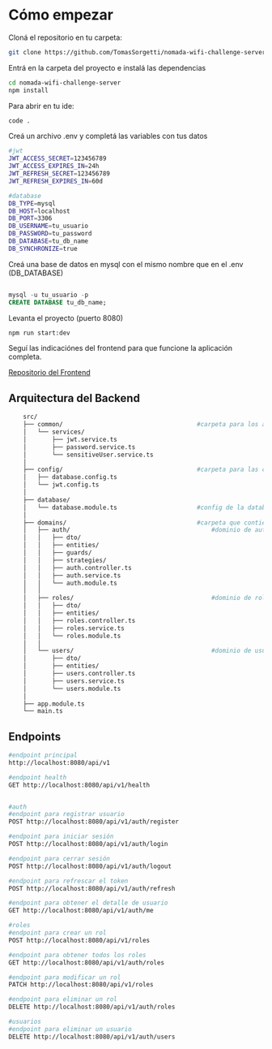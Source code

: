 # Cómo empezar

Cloná el repositorio en tu carpeta:

```bash
git clone https://github.com/TomasSorgetti/nomada-wifi-challenge-server.git
```

Entrá en la carpeta del proyecto e instalá las dependencias

```bash
cd nomada-wifi-challenge-server
npm install
```

Para abrir en tu ide:

```bash
code .
```

Creá un archivo .env y completá las variables con tus datos

```bash
#jwt
JWT_ACCESS_SECRET=123456789
JWT_ACCESS_EXPIRES_IN=24h
JWT_REFRESH_SECRET=123456789
JWT_REFRESH_EXPIRES_IN=60d

#database
DB_TYPE=mysql
DB_HOST=localhost
DB_PORT=3306
DB_USERNAME=tu_usuario
DB_PASSWORD=tu_password
DB_DATABASE=tu_db_name
DB_SYNCHRONIZE=true
```

Creá una base de datos en mysql con el mismo nombre que en el .env (DB_DATABASE)

```sql

mysql -u tu_usuario -p
CREATE DATABASE tu_db_name;

```

Levanta el proyecto (puerto 8080)

```bash
npm run start:dev
```

Seguí las indicaciónes del frontend para que funcione la aplicación completa.

[Repositorio del Frontend](https://github.com/TomasSorgetti/nomada-wifi-challenge-front)

## Arquitectura del Backend

```bash
    src/
    ├── common/                                     #carpeta para los archivos compartidos
    │   └── services/
    │       ├── jwt.service.ts
    │       ├── password.service.ts
    │       └── sensitiveUser.service.ts
    │
    ├── config/                                     #carpeta para las configuraciónes de variables
    │   ├── database.config.ts
    │   └── jwt.config.ts
    │
    ├── database/
    │   └── database.module.ts                      #config de la database
    │
    ├── domains/                                    #carpeta que contiene los dominios
    │   ├── auth/                                       #dominio de autenticación
    │   │   ├── dto/
    │   │   ├── entities/
    │   │   ├── guards/
    │   │   ├── strategies/
    │   │   ├── auth.controller.ts
    │   │   ├── auth.service.ts
    │   │   └── auth.module.ts
    │   │
    │   ├── roles/                                      #dominio de roles
    │   │   ├── dto/
    │   │   ├── entities/
    │   │   ├── roles.controller.ts
    │   │   ├── roles.service.ts
    │   │   └── roles.module.ts
    │   │
    │   └── users/                                      #dominio de usuarios
    │       ├── dto/
    │       ├── entities/
    │       ├── users.controller.ts
    │       ├── users.service.ts
    │       └── users.module.ts
    │
    ├── app.module.ts
    └── main.ts
```

## Endpoints

```bash
#endpoint principal
http://localhost:8080/api/v1

#endpoint health
GET http://localhost:8080/api/v1/health

```

```bash

#auth
#endpoint para registrar usuario
POST http://localhost:8080/api/v1/auth/register

#endpoint para iniciar sesión
POST http://localhost:8080/api/v1/auth/login

#endpoint para cerrar sesión
POST http://localhost:8080/api/v1/auth/logout

#endpoint para refrescar el token
POST http://localhost:8080/api/v1/auth/refresh

#endpoint para obtener el detalle de usuario
GET http://localhost:8080/api/v1/auth/me

```

```bash
#roles
#endpoint para crear un rol
POST http://localhost:8080/api/v1/roles

#endpoint para obtener todos los roles
GET http://localhost:8080/api/v1/auth/roles

#endpoint para modificar un rol
PATCH http://localhost:8080/api/v1/roles

#endpoint para eliminar un rol
DELETE http://localhost:8080/api/v1/auth/roles
```

```bash
#usuarios
#endpoint para eliminar un usuario
DELETE http://localhost:8080/api/v1/auth/users
```
